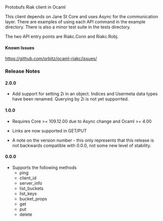 Protobufs Riak client in Ocaml

This client depends on Jane St Core and uses Async for the communication layer.
There are examples of using each API command in the example directory.  There is
also a minor test suite in the tests directory.

The two API entry points are Riakc.Conn and Riakc.Robj.

#### Known Issues

https://github.com/orbitz/ocaml-riakc/issues/

### Release Notes

#### 2.0.0

* Add support for setting 2i in an object.  Indices and Usermeta data types have
  been renamed.  Querying by 2i is not yet supporrted.

#### 1.0.0

* Requires Core >= 109.12.00 due to Async change and Ocaml >= 4.00

* Links are now supported in GET/PUT

* A note on the version number - this only represents that this release is not
  backwards compatible with 0.0.0, not some new level of stability.

#### 0.0.0

* Supports the following methods
    * ping
    * client_id
    * server_info
    * list_buckets
    * list_keys
    * bucket_props
    * get
    * put
    * delete
